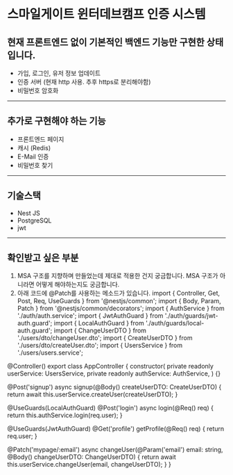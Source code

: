 스마일게이트 윈터데브캠프 인증 시스템
==================================

현재 프론트엔드 없이 기본적인 백엔드 기능만 구현한 상태입니다.
-------------------------
* 가입, 로그인, 유저 정보 업데이트
* 인증 서버 (현재 http 사용. 추후 https로 분리해야함)
* 비밀번호 암호화
***
추가로 구현해야 하는 기능
-----------------
* 프론트엔드 페이지
* 캐시 (Redis)
* E-Mail 인증
* 비밀번호 찾기
***

기술스택
--------
* Nest JS
* PostgreSQL
* jwt
***

확인받고 싶은 부분
-----------------
1. MSA 구조를 지향하며 만들었는데 제대로 적용한 건지 궁금합니다. MSA 구조가 아니라면 어떻게 해야하는지도 궁금합니다.
2. 아래 코드에 @Patch를 사용하는 메소드가 있습니다.
import { Controller, Get, Post, Req, UseGuards } from '@nestjs/common';
import { Body, Param, Patch } from '@nestjs/common/decorators';
import { AuthService } from './auth/auth.service';
import { JwtAuthGuard } from './auth/guards/jwt-auth.guard';
import { LocalAuthGuard } from './auth/guards/local-auth.guard';
import { ChangeUserDTO } from './users/dto/changeUser.dto';
import { CreateUserDTO } from './users/dto/createUser.dto';
import { UsersService } from './users/users.service';

@Controller()
export class AppController {
  constructor(
    private readonly userService: UsersService,
    private readonly authService: AuthService,
    ) {}

  @Post('signup')
  async signup(@Body() createUserDTO: CreateUserDTO) {
    return await this.userService.createUser(createUserDTO);
  }

  @UseGuards(LocalAuthGuard)
  @Post('login')
  async login(@Req() req) {
    return this.authService.login(req.user);
  }

  @UseGuards(JwtAuthGuard)
  @Get('profile')
  getProfile(@Req() req) {
    return req.user;
  }

  @Patch('mypage/:email')
  async changeUser(@Param('email') email: string, @Body() changeUserDTO: ChangeUserDTO) {
    return await this.userService.changeUser(email, changeUserDTO);
  }
}
